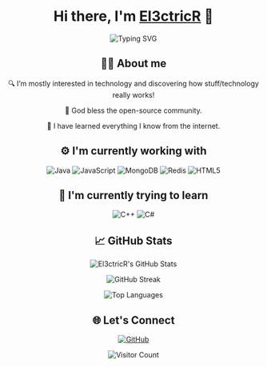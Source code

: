 <h1 align="center">Hi there, I'm <a href="https://github.com/El3ctr1cR">El3ctricR</a> 👋</h1>

<p align="center">
  <img src="https://readme-typing-svg.demolab.com?font=Fira+Code&pause=1000&center=true&vCenter=true&width=435&lines=Welcome+to+my+GitHub+Profile!" alt="Typing SVG" />
</p>

<h2 align="center">👨‍💻 About me</h2>
  
<p align="center">🔍 I’m mostly interested in technology and discovering how stuff/technology really works!</p>

<p align="center">🙌 God bless the open-source community.</p>

<p align="center">🌱 I have learned everything I know from the internet.</p>



<h2 align="center">⚙️ I'm currently working with</h2>

<p align="center">
  <img src="https://img.shields.io/badge/Code-Java-orange?logo=java&logoColor=white" alt="Java" />
  <img src="https://img.shields.io/badge/Code-JavaScript-yellow?logo=javascript&logoColor=black" alt="JavaScript" />
  <img src="https://img.shields.io/badge/Database-MongoDB-green?logo=mongodb&logoColor=white" alt="MongoDB" />
  <img src="https://img.shields.io/badge/Database-Redis-red?logo=redis&logoColor=white" alt="Redis" />
  <img src="https://img.shields.io/badge/Frontend-HTML5-orange?logo=html5&logoColor=white" alt="HTML5" />
</p>



<h2 align="center">📖 I'm currently trying to learn</h2>

<p align="center">
  <img src="https://img.shields.io/badge/Code-C++-blue?logo=c%2B%2B&logoColor=white" alt="C++" />
  <img src="https://img.shields.io/badge/Code-C%23-purple?logo=c-sharp&logoColor=white" alt="C#" />
</p>



<h2 align="center">📈 GitHub Stats</h2>

<p align="center">
  <img src="https://github-readme-stats.vercel.app/api?username=El3ctricR&show_icons=true&theme=algolia&hide_border=true" alt="El3ctricR's GitHub Stats" />
</p>

<p align="center">
  <img src="https://github-readme-streak-stats.herokuapp.com/?user=El3ctricR&theme=algolia&hide_border=true" alt="GitHub Streak" />
</p>

<p align="center">
  <img src="https://github-readme-stats.vercel.app/api/top-langs/?username=El3ctricR&layout=compact&theme=algolia&hide_border=true" alt="Top Languages" />
</p>



<h2 align="center">🌐 Let's Connect</h2>

<p align="center">
  <a href="https://github.com/El3ctricR">
    <img src="https://img.shields.io/github/followers/El3ctr1cR?label=Follow&style=social" alt="GitHub" />
  </a>
</p>

<p align="center">
  <img src="https://visitor-badge.laobi.icu/badge?page_id=El3ctricR.El3ctricR" alt="Visitor Count" />
</p>

